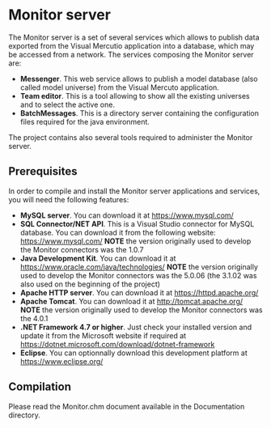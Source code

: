 # Monitor server
The Monitor server is a set of several services which allows to publish data exported from the Visual Mercutio application into a database, which may be accessed from a network. The services composing the Monitor server are:

- **Messenger**. This web service allows to publish a model database (also called model universe) from the Visual Mercuto application.
- **Team editor**. This is a tool allowing to show all the existing universes and to select the active one.
- **BatchMessages**. This is a directory server containing the configuration files required for the java environment.

The project contains also several tools required to administer the Monitor server.

## Prerequisites
In order to compile and install the Monitor server applications and services, you will need the following features:
- **MySQL server**. You can download it at https://www.mysql.com/
- **SQL Connector/NET API**. This is a Visual Studio connector for MySQL database. You can download it from the following website: https://www.mysql.com/ **NOTE** the version originally used to develop the Monitor connectors was the 1.0.7
- **Java Development Kit**. You can download it at https://www.oracle.com/java/technologies/ **NOTE** the version originally used to develop the Monitor connectors was the 5.0.06 (the 3.1.02 was also used on the beginning of the project)
- **Apache HTTP server**. You can download it at https://httpd.apache.org/
- **Apache Tomcat**. You can download it at http://tomcat.apache.org/ **NOTE** the version originally used to develop the Monitor connectors was the 4.0.1
- **.NET Framework 4.7 or higher**. Just check your installed version and update it from the Microsoft website if required at https://dotnet.microsoft.com/download/dotnet-framework
- **Eclipse**. You can optionnally download this development platform at https://www.eclipse.org/

## Compilation
Please read the Monitor.chm document available in the Documentation directory.
